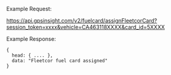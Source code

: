 Example Request:

https://api.gpsinsight.com/v2/fuelcard/assignFleetcorCard?session_token=xxxx&vehicle=CA463118XXXX&card_id=5XXXX

Example Response:

    {
      head: { .... },
      data: "Fleetcor fuel card assigned"
    }
